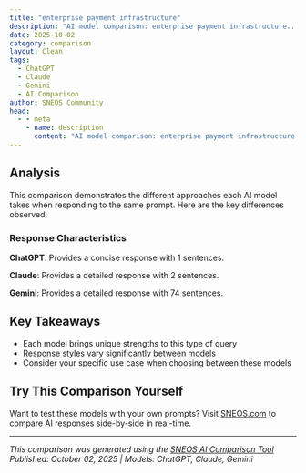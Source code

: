 ```yaml
---
title: "enterprise payment infrastructure"
description: "AI model comparison: enterprise payment infrastructure..."
date: 2025-10-02
category: comparison
layout: Clean
tags:
  - ChatGPT
  - Claude
  - Gemini
  - AI Comparison
author: SNEOS Community
head:
  - - meta
    - name: description
      content: "AI model comparison: enterprise payment infrastructure..."
---
```


<ChatComparison
  title="enterprise payment infrastructure"
  prompt="enterprise payment infrastructure"
  :responses='{
    "ChatGPT": "Error calling OpenAI API.",
    "Claude": "# Enterprise Payment Infrastructure\n\nEnterprise payment infrastructure refers to the comprehensive technology stack, processes, and systems that large organizations use to handle financial transactions at scale. Here\u0027s an overview:\n\n## Core Components\n\n### **Payment Processing Systems**\n- **Payment gateways** - Interface between merchants and payment networks\n- **Payment processors** - Handle transaction authorization and settlement\n- **Acquiring banks** - Accept card payments on behalf of merchants\n- **Payment orchestration platforms** - Route transactions across multiple providers\n\n### **Infrastructure Architecture**\n- **APIs and microservices** - Enable flexible, scalable payment operations\n- **Cloud-native solutions** - Provide scalability and reliability\n- **Load balancing** - Distribute transaction volume across systems\n- **Database management** - Store transaction data securely and efficiently\n\n## Key Capabilities\n\n### **Multi-Payment Method Support**\n- Credit/debit cards\n- Digital wallets (PayPal, Apple Pay, Google Pay)\n- Bank transfers (ACH, wire transfers)\n- Cryptocurrencies\n- Buy now, pay later (BNPL) options\n\n### **Global Payment Processing**\n- Multi-currency support\n- Local payment methods by region\n- Compliance with international regulations\n- Currency conversion and foreign exchange\n\n### **Security \u0026 Compliance**\n- **PCI DSS compliance** - Credit card data security standards\n- **Tokenization** - Replace sensitive data with secure tokens\n- **Encryption** - Protect data in transit and at rest\n- **Fraud detection** - AI-powered risk assessment\n- **3D Secure** - Additional authentication layer\n\n## Business Benefits\n\n### **Operational Efficiency**\n- Automated reconciliation and reporting\n- Streamlined financial operations\n- Reduced manual processing errors\n- Real-time transaction monitoring\n\n### **Customer Experience**\n- Faster checkout processes\n- Multiple payment options\n- Global payment acceptance\n- Reduced transaction failures\n\n### **Financial Optimization**\n- Lower processing costs through optimization\n- Improved cash flow management\n- Better foreign exchange rates\n- Reduced chargebacks and fraud losses\n\n## Leading Solutions\n\n### **Enterprise-Grade Providers**\n- **Stripe** - Developer-friendly with extensive APIs\n- **Adyen** - Global platform with unified commerce\n- **Square** - Comprehensive commerce ecosystem\n- **PayPal/Braintree** - Digital wallet and traditional payments\n- **Worldpay/FIS** - Enterprise-focused solutions\n\n### **Traditional Players**\n- **Visa/Mastercard networks**\n- **Major acquiring banks**\n- **Legacy payment processors**\n\n## Implementation Considerations\n\n### **Technical Requirements**\n- Integration complexity and timeline\n- API reliability and documentation\n- Scalability and performance needs\n- Security and compliance requirements\n\n### **Business Factors**\n- Geographic coverage needs\n- Transaction volume and size\n- Cost structure and pricing models\n- Customer payment preferences\n\n### **Risk Management**\n- Vendor redundancy and failover\n- Regulatory compliance across jurisdictions\n- Data privacy and protection\n- Fraud prevention capabilities\n\n## Emerging Trends\n\n- **Embedded finance** - Payments integrated into business workflows\n- **Real-time payments** - Instant settlement capabilities\n- **Blockchain and DeFi** - Decentralized payment options\n- **AI-powered optimization** - Smart routing and fraud detection\n- **Open banking** - Account-to-account payments\n\nWould you like me to dive deeper into any specific aspect of enterprise payment infrastructure, such as implementation strategies, security considerations, or vendor comparisons?",
    "Gemini": "Enterprise payment infrastructure refers to the comprehensive systems, technologies, and processes that an organization uses to manage and process payments from customers, vendors, and employees. It\u0027s much more than just a payment gateway; it\u0027s a complex ecosystem that integrates various components to ensure secure, efficient, and compliant payment operations.\n\nHere\u0027s a breakdown of key aspects:\n\n**1. Core Components:**\n\n*   **Payment Gateway:** This is the bridge between the merchant\u0027s website or application and the payment processor. It securely transmits payment information, handles authorization, and returns the transaction status.\n*   **Payment Processor:**  The processor handles the actual movement of funds between the customer\u0027s account (credit card, bank account, etc.) and the merchant\u0027s account.  They work with acquiring banks and card networks. Examples include Stripe, Adyen, Braintree, and Global Payments.\n*   **Acquiring Bank (Merchant Bank):** This bank holds the merchant\u0027s account and receives funds from the payment processor after a successful transaction.\n*   **Issuing Bank:** The bank that issues the customer\u0027s credit card or debit card.\n*   **Card Networks:**  (Visa, Mastercard, American Express, Discover) These networks establish the rules and regulations for card payments, and facilitate the exchange of information between issuing banks and acquiring banks.\n*   **Payment Methods:**  Support for a variety of payment methods is critical.  This includes:\n    *   Credit Cards (Visa, Mastercard, American Express, Discover)\n    *   Debit Cards\n    *   Digital Wallets (Apple Pay, Google Pay, Samsung Pay, PayPal)\n    *   Bank Transfers (ACH, SEPA)\n    *   Buy Now, Pay Later (BNPL) options (Affirm, Klarna, Afterpay)\n    *   Cryptocurrencies (in some cases)\n    *   Mobile Payments (e.g., via QR codes)\n    *   Recurring billing and subscription management systems.\n*   **Fraud Detection and Prevention:**  Tools and processes to identify and prevent fraudulent transactions. This can include:\n    *   Address Verification System (AVS)\n    *   Card Verification Value (CVV) checks\n    *   3D Secure (e.g., Verified by Visa, Mastercard SecureCode)\n    *   Machine learning-based fraud detection\n    *   Velocity checks (limiting the number of transactions in a given timeframe)\n    *   Geolocation\n    *   Blacklists and whitelists\n*   **Reporting and Analytics:**  Detailed reporting on payment transactions, including sales, refunds, chargebacks, and fraud.\n*   **Compliance and Security:**  Adherence to industry standards and regulations, such as:\n    *   PCI DSS (Payment Card Industry Data Security Standard):  A set of security standards for handling credit card information.\n    *   GDPR (General Data Protection Regulation) and other privacy regulations:  Protecting customer data.\n    *   KYC (Know Your Customer) and AML (Anti-Money Laundering) regulations.\n*   **Accounting and ERP Integration:**  Integration with accounting systems (e.g., NetSuite, SAP, QuickBooks) and ERP systems to streamline financial reconciliation.\n*   **Customer Relationship Management (CRM) Integration:** Connecting payment data with customer profiles to provide a more complete view of customer interactions.\n*   **Subscription Management Platform (if applicable):** Manages recurring billing, subscription plans, and customer accounts.\n\n**2. Key Considerations for Enterprises:**\n\n*   **Scalability:** The infrastructure must be able to handle increasing transaction volumes as the business grows.\n*   **Reliability:**  High uptime and minimal downtime are essential to avoid disrupting business operations.  Redundancy and disaster recovery plans are critical.\n*   **Security:**  Robust security measures are paramount to protect sensitive payment data and prevent fraud.  Compliance with PCI DSS is a must.\n*   **Cost:**  Balancing cost with performance and security is important.  Consider transaction fees, setup fees, and ongoing maintenance costs.\n*   **Integration:**  The infrastructure must seamlessly integrate with existing systems, such as ERP, CRM, and e-commerce platforms.\n*   **Flexibility:**  The ability to support a variety of payment methods and adapt to changing business needs.\n*   **Global Reach:** If operating internationally, the infrastructure needs to support multiple currencies and payment methods specific to different regions.\n*   **Reporting and Analytics:**  Comprehensive reporting capabilities are essential for tracking performance, identifying trends, and making informed business decisions.\n*   **Chargeback Management:**  Having a system in place to effectively manage chargebacks and disputes is crucial.\n*   **Tokenization:** Replacing sensitive payment data with non-sensitive tokens to reduce the risk of data breaches.\n*   **Omnichannel Support:**  Supporting payments across all channels, including online, mobile, in-store, and phone.\n\n**3.  Building vs. Buying:**\n\nEnterprises have two primary options for building their payment infrastructure:\n\n*   **Build In-House:**  Developing and maintaining all components of the payment infrastructure internally.  This requires significant expertise and resources.  While offering the most control, it\u0027s also the most expensive and time-consuming.\n*   **Buy (Outsource):**  Partnering with third-party payment processors and other providers to handle various aspects of the payment infrastructure.  This is generally faster and more cost-effective, but it requires careful vendor selection and management. Hybrid approaches are also common.\n\n**4.  Benefits of a Robust Enterprise Payment Infrastructure:**\n\n*   **Improved Customer Experience:**  Offering a variety of payment options and a seamless checkout process.\n*   **Reduced Fraud Risk:**  Implementing robust fraud detection and prevention measures.\n*   **Increased Revenue:**  By accepting a wider range of payment methods and streamlining the checkout process.\n*   **Reduced Costs:**  Automating payment processes and reducing manual effort.\n*   **Improved Compliance:**  Ensuring adherence to industry standards and regulations.\n*   **Better Data Insights:**  Gaining valuable insights into payment trends and customer behavior.\n*   **Enhanced Security:** Protecting sensitive payment data and minimizing the risk of data breaches.\n*   **Scalability:**  Being able to handle increasing transaction volumes as the business grows.\n\n**Examples of Enterprise Payment Infrastructure providers/solutions:**\n\n*   **Stripe:**  A popular payment platform offering a wide range of features and integrations.\n*   **Adyen:**  A global payment platform focused on enterprise clients.\n*   **Braintree (a PayPal company):**  A payment gateway with strong developer tools.\n*   **Worldpay (now part of FIS):**  A large payment processor with a global presence.\n*   **Global Payments:**  Another large payment processor serving a variety of industries.\n*   **Authorize.net (a Visa solution):**  A widely used payment gateway.\n*   **PayPal:** Offers a comprehensive payment solution.\n*   **Square:** While often associated with smaller businesses, Square also offers enterprise-level solutions.\n*   **Netsuite:**  An ERP system with built-in payment processing capabilities.\n*   **SAP:** Another major ERP provider that integrates with various payment gateways.\n\nChoosing the right enterprise payment infrastructure is a critical decision that can significantly impact an organization\u0027s success.  It\u0027s important to carefully evaluate the specific needs of the business and select a solution that can meet those needs in a secure, efficient, and cost-effective manner.  A well-designed payment infrastructure will contribute to a positive customer experience, reduce fraud risk, and drive revenue growth.\n"
  }'
  published-date="11:11"
/>

## Analysis

This comparison demonstrates the different approaches each AI model takes when responding to the same prompt. Here are the key differences observed:

### Response Characteristics

**ChatGPT**: Provides a concise response with 1 sentences. 

**Claude**: Provides a detailed response with 2 sentences. 

**Gemini**: Provides a detailed response with 74 sentences. 

## Key Takeaways

- Each model brings unique strengths to this type of query
- Response styles vary significantly between models
- Consider your specific use case when choosing between these models

## Try This Comparison Yourself

Want to test these models with your own prompts? Visit [SNEOS.com](https://sneos.com) to compare AI responses side-by-side in real-time.

---

*This comparison was generated using the [SNEOS AI Comparison Tool](https://sneos.com)*
*Published: October 02, 2025 | Models: ChatGPT, Claude, Gemini*
